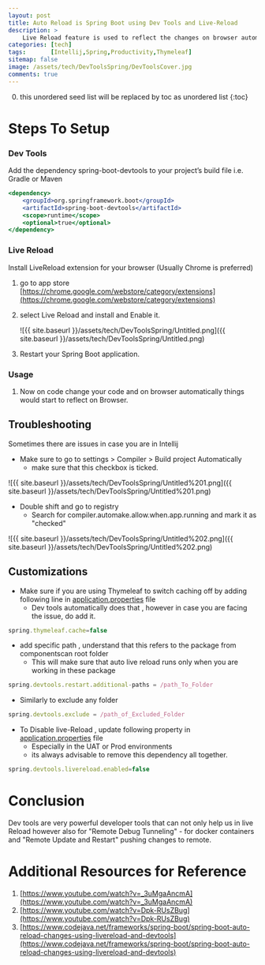 ```yaml
---
layout: post
title: Auto Reload is Spring Boot using Dev Tools and Live-Reload
description: >
    Live Reload feature is used to reflect the changes on browser automatically on code change , this is a Huge Time Saver for any developer. In Spring boot to do that we use Spring dev tools. Internally its a web socket communication from web server to browser , for node js or javascript grant or gulp are present in order to perform live reload. 
categories: [tech]
tags:       [Intellij,Spring,Productivity,Thymeleaf]
sitemap: false
image: /assets/tech/DevToolsSpring/DevToolsCover.jpg
comments: true
---
```

0. this unordered seed list will be replaced by toc as unordered list
{:toc}

# Steps To Setup

### Dev Tools

Add the dependency spring-boot-devtools to your project’s build file i.e. Gradle or Maven 

```jsx
<dependency>
    <groupId>org.springframework.boot</groupId>
    <artifactId>spring-boot-devtools</artifactId>
    <scope>runtime</scope>
    <optional>true</optional>
</dependency>
```

### Live Reload

Install LiveReload extension for your browser (Usually Chrome is preferred) 

1. go to app store [https://chrome.google.com/webstore/category/extensions](https://chrome.google.com/webstore/category/extensions)
2. select Live Reload and install and Enable it. 

    ![{{ site.baseurl }}/assets/tech/DevToolsSpring/Untitled.png]({{ site.baseurl }}/assets/tech/DevToolsSpring/Untitled.png)

3. Restart your Spring Boot application.

### Usage

1. Now on code change your code and on browser automatically things would start to reflect on Browser.

## Troubleshooting

Sometimes there are issues in case you are in Intellij

- Make sure to go to settings > Compiler > Build project Automatically
    - make sure that this checkbox is ticked.

![{{ site.baseurl }}/assets/tech/DevToolsSpring/Untitled%201.png]({{ site.baseurl }}/assets/tech/DevToolsSpring/Untitled%201.png)

- Double shift and go to registry
    - Search for compiler.automake.allow.when.app.running and mark it as "checked"

![{{ site.baseurl }}/assets/tech/DevToolsSpring/Untitled%202.png]({{ site.baseurl }}/assets/tech/DevToolsSpring/Untitled%202.png)

## Customizations

- Make sure if you are using Thymeleaf to switch caching off by adding following line in [application.properties](http://application.properties) file
    - Dev tools automatically does that , however in case you are facing the issue, do add it.

```jsx
spring.thymeleaf.cache=false
```

- add specific path , understand that this refers to the package from componentscan root folder
    - This will make sure that auto live reload runs only when you are working in these package

```jsx
spring.devtools.restart.additional-paths = /path_To_Folder
```

- Similarly to exclude any folder

```jsx
spring.devtools.exclude = /path_of_Excluded_Folder
```

- To Disable live-Reload , update following property in [application.properties](http://application.properties) file
    - Especially in the UAT or Prod environments
    - its always advisable to remove this dependency all together.

```jsx
spring.devtools.livereload.enabled=false
```

# Conclusion

Dev tools are very powerful developer tools that can not only help us in live Reload however also for "Remote Debug Tunneling" - for docker containers and "Remote Update and Restart" pushing changes to remote. 

# Additional Resources for Reference

1. [https://www.youtube.com/watch?v=_3uMgaAncmA](https://www.youtube.com/watch?v=_3uMgaAncmA)
2. [https://www.youtube.com/watch?v=Dpk-RUsZBug](https://www.youtube.com/watch?v=Dpk-RUsZBug)
3. [https://www.codejava.net/frameworks/spring-boot/spring-boot-auto-reload-changes-using-livereload-and-devtools](https://www.codejava.net/frameworks/spring-boot/spring-boot-auto-reload-changes-using-livereload-and-devtools)
